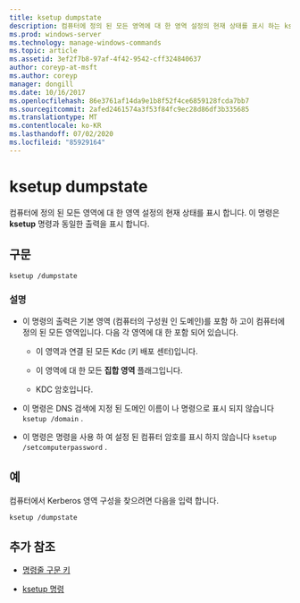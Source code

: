 ```yaml
---
title: ksetup dumpstate
description: 컴퓨터에 정의 된 모든 영역에 대 한 영역 설정의 현재 상태를 표시 하는 ksetup 된 상태 설명 nand에 대 한 참조 문서입니다.
ms.prod: windows-server
ms.technology: manage-windows-commands
ms.topic: article
ms.assetid: 3ef2f7b8-97af-4f42-9542-cff324840637
author: coreyp-at-msft
ms.author: coreyp
manager: dongill
ms.date: 10/16/2017
ms.openlocfilehash: 86e3761af14da9e1b8f52f4ce6859128fcda7bb7
ms.sourcegitcommit: 2afed2461574a3f53f84fc9ec28d86df3b335685
ms.translationtype: MT
ms.contentlocale: ko-KR
ms.lasthandoff: 07/02/2020
ms.locfileid: "85929164"
---
```

# <a name="ksetup-dumpstate"></a>ksetup dumpstate

컴퓨터에 정의 된 모든 영역에 대 한 영역 설정의 현재 상태를 표시 합니다. 이 명령은 **ksetup** 명령과 동일한 출력을 표시 합니다.

## <a name="syntax"></a>구문

```
ksetup /dumpstate
```

### <a name="remarks"></a>설명

- 이 명령의 출력은 기본 영역 (컴퓨터의 구성원 인 도메인)를 포함 하 고이 컴퓨터에 정의 된 모든 영역입니다. 다음 각 영역에 대 한 포함 되어 있습니다.

  - 이 영역과 연결 된 모든 Kdc (키 배포 센터)입니다.

  - 이 영역에 대 한 모든 **집합 영역** 플래그입니다.

  - KDC 암호입니다.

- 이 명령은 DNS 검색에 지정 된 도메인 이름이 나 명령으로 표시 되지 않습니다 `ksetup /domain` .

- 이 명령은 명령을 사용 하 여 설정 된 컴퓨터 암호를 표시 하지 않습니다 `ksetup /setcomputerpassword` .

## <a name="examples"></a>예

컴퓨터에서 Kerberos 영역 구성을 찾으려면 다음을 입력 합니다.

```
ksetup /dumpstate
```

## <a name="additional-references"></a>추가 참조

- [명령줄 구문 키](command-line-syntax-key.md)

- [ksetup 명령](ksetup.md)